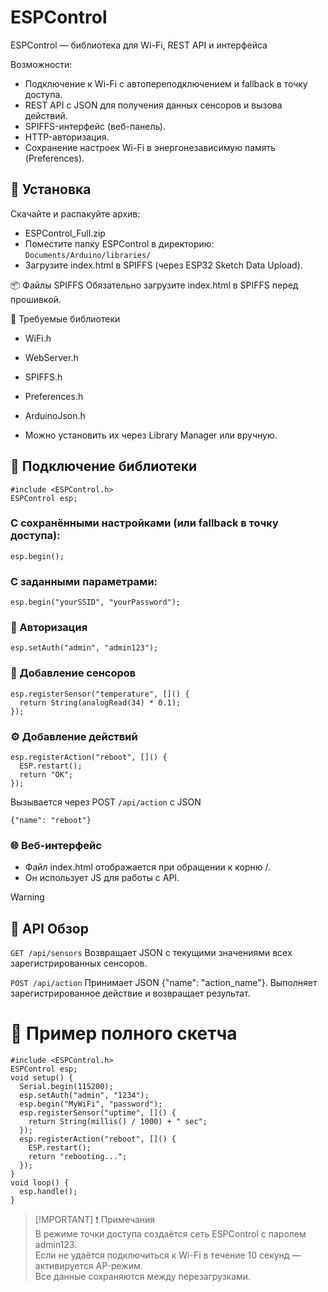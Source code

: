 # ESPControl
ESPControl — библиотека для Wi-Fi, REST API и интерфейса

Возможности:
- Подключение к Wi-Fi с автопереподключением и fallback в точку доступа.
- REST API с JSON для получения данных сенсоров и вызова действий.
- SPIFFS-интерфейс (веб-панель).
- HTTP-авторизация.
- Сохранение настроек Wi-Fi в энергонезависимую память (Preferences).

## 🔧 Установка
Скачайте и распакуйте архив:
- ESPControl_Full.zip
- Поместите папку ESPControl в директорию: `Documents/Arduino/libraries/`
- Загрузите index.html в SPIFFS (через ESP32 Sketch Data Upload).

📦 Файлы SPIFFS
Обязательно загрузите index.html в SPIFFS перед прошивкой.

🧰 Требуемые библиотеки
- WiFi.h
- WebServer.h
- SPIFFS.h
- Preferences.h
- ArduinoJson.h

- Можно установить их через Library Manager или вручную.

## 🧩 Подключение библиотеки
```
#include <ESPControl.h>
ESPControl esp;
```
### С сохранёнными настройками (или fallback в точку доступа):
```
esp.begin();
```
### С заданными параметрами:
```
esp.begin("yourSSID", "yourPassword");
```
### 🔐 Авторизация
```
esp.setAuth("admin", "admin123");
```
### 🧪 Добавление сенсоров
```
esp.registerSensor("temperature", []() {
  return String(analogRead(34) * 0.1);
});
```
### ⚙️ Добавление действий
```
esp.registerAction("reboot", []() {
  ESP.restart();
  return "OK";
});
```
Вызывается через POST `/api/action` с JSON
```
{"name": "reboot"}
```

### 🌐 Веб-интерфейс
- Файл index.html отображается при обращении к корню /.
- Он использует JS для работы с API.

> [!WARNING]
>## 📡 API Обзор
>`GET /api/sensors`
>Возвращает JSON с текущими значениями всех зарегистрированных сенсоров.
>
>`POST /api/action`
>Принимает JSON {"name": "action_name"}. Выполняет зарегистрированное действие и возвращает результат.

# 🧠 Пример полного скетча
```
#include <ESPControl.h>
ESPControl esp;
void setup() {
  Serial.begin(115200);
  esp.setAuth("admin", "1234");
  esp.begin("MyWiFi", "password");
  esp.registerSensor("uptime", []() {
    return String(millis() / 1000) + " sec";
  });
  esp.registerAction("reboot", []() {
    ESP.restart();
    return "rebooting...";
  });
}
void loop() {
  esp.handle();
}
```

> [!MPORTANT]
> ❗ Примечания<br/>
> В режиме точки доступа создаётся сеть ESPControl с паролем admin123.<br/>
> Если не удаётся подключиться к Wi-Fi в течение 10 секунд — активируется AP-режим.<br/>
> Все данные сохраняются между перезагрузками.<br/>
